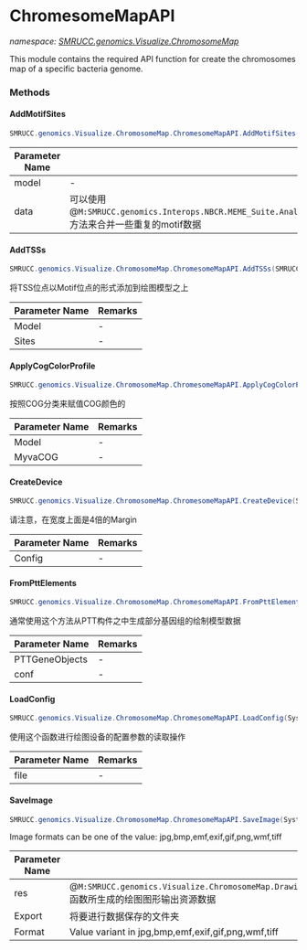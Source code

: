 ﻿# ChromesomeMapAPI
_namespace: [SMRUCC.genomics.Visualize.ChromosomeMap](./index.md)_

This module contains the required API function for create the chromosomes map of a specific bacteria genome.



### Methods

#### AddMotifSites
```csharp
SMRUCC.genomics.Visualize.ChromosomeMap.ChromesomeMapAPI.AddMotifSites(SMRUCC.genomics.Visualize.ChromosomeMap.DrawingModels.ChromesomeDrawingModel,System.Collections.Generic.IEnumerable{SMRUCC.genomics.Model.Network.VirtualFootprint.DocumentFormat.VirtualFootprints})
```


|Parameter Name|Remarks|
|--------------|-------|
|model|-|
|data|可以使用@``M:SMRUCC.genomics.Interops.NBCR.MEME_Suite.Analysis.GenomeMotifFootPrints.MotifFootPrintsGenerates.GroupMotifs(System.Collections.Generic.IEnumerable{SMRUCC.genomics.Interops.NBCR.MEME_Suite.Analysis.GenomeMotifFootPrints.PredictedRegulationFootprint},SMRUCC.genomics.SequenceModel.NucleotideModels.NucleicAcid,System.Int32)``方法来合并一些重复的motif数据|


#### AddTSSs
```csharp
SMRUCC.genomics.Visualize.ChromosomeMap.ChromesomeMapAPI.AddTSSs(SMRUCC.genomics.Visualize.ChromosomeMap.DrawingModels.ChromesomeDrawingModel,System.Collections.Generic.IEnumerable{SMRUCC.genomics.Interops.NBCR.MEME_Suite.DocumentFormat.Transcript})
```
将TSS位点以Motif位点的形式添加到绘图模型之上

|Parameter Name|Remarks|
|--------------|-------|
|Model|-|
|Sites|-|


#### ApplyCogColorProfile
```csharp
SMRUCC.genomics.Visualize.ChromosomeMap.ChromesomeMapAPI.ApplyCogColorProfile(SMRUCC.genomics.Visualize.ChromosomeMap.DrawingModels.ChromesomeDrawingModel,System.Collections.Generic.IEnumerable{SMRUCC.genomics.Interops.NCBI.Extensions.LocalBLAST.Application.RpsBLAST.MyvaCOG})
```
按照COG分类来赋值COG颜色的

|Parameter Name|Remarks|
|--------------|-------|
|Model|-|
|MyvaCOG|-|


#### CreateDevice
```csharp
SMRUCC.genomics.Visualize.ChromosomeMap.ChromesomeMapAPI.CreateDevice(SMRUCC.genomics.Visualize.ChromosomeMap.Configurations)
```
请注意，在宽度上面是4倍的Margin

|Parameter Name|Remarks|
|--------------|-------|
|Config|-|


#### FromPttElements
```csharp
SMRUCC.genomics.Visualize.ChromosomeMap.ChromesomeMapAPI.FromPttElements(System.Collections.Generic.IEnumerable{SMRUCC.genomics.Assembly.NCBI.GenBank.TabularFormat.ComponentModels.GeneBrief},SMRUCC.genomics.Visualize.ChromosomeMap.Configurations,System.Int32)
```
通常使用这个方法从PTT构件之中生成部分基因组的绘制模型数据

|Parameter Name|Remarks|
|--------------|-------|
|PTTGeneObjects|-|
|conf|-|


#### LoadConfig
```csharp
SMRUCC.genomics.Visualize.ChromosomeMap.ChromesomeMapAPI.LoadConfig(System.String)
```
使用这个函数进行绘图设备的配置参数的读取操作

|Parameter Name|Remarks|
|--------------|-------|
|file|-|


#### SaveImage
```csharp
SMRUCC.genomics.Visualize.ChromosomeMap.ChromesomeMapAPI.SaveImage(System.Collections.Generic.KeyValuePair{System.Drawing.Imaging.ImageFormat,System.Drawing.Bitmap[]},System.String,System.String)
```
Image formats can be one of the value: jpg,bmp,emf,exif,gif,png,wmf,tiff

|Parameter Name|Remarks|
|--------------|-------|
|res|@``M:SMRUCC.genomics.Visualize.ChromosomeMap.DrawingDevice.InvokeDrawing(SMRUCC.genomics.Visualize.ChromosomeMap.DrawingModels.ChromesomeDrawingModel)``函数所生成的绘图图形输出资源数据|
|Export|将要进行数据保存的文件夹|
|Format|Value variant in jpg,bmp,emf,exif,gif,png,wmf,tiff|



